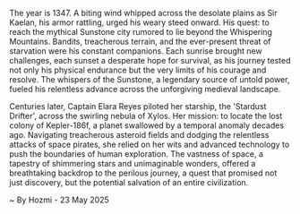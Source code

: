 
The year is 1347.  A biting wind whipped across the desolate plains as Sir Kaelan, his armor rattling, urged his weary steed onward.  His quest: to reach the mythical Sunstone city rumored to lie beyond the Whispering Mountains.  Bandits, treacherous terrain, and the ever-present threat of starvation were his constant companions.  Each sunrise brought new challenges, each sunset a desperate hope for survival, as his journey tested not only his physical endurance but the very limits of his courage and resolve.  The whispers of the Sunstone, a legendary source of untold power, fueled his relentless advance across the unforgiving medieval landscape.

Centuries later, Captain Elara Reyes piloted her starship, the 'Stardust Drifter', across the swirling nebula of Xylos.  Her mission: to locate the lost colony of Kepler-186f, a planet swallowed by a temporal anomaly decades ago.  Navigating treacherous asteroid fields and dodging the relentless attacks of space pirates, she relied on her wits and advanced technology to push the boundaries of human exploration.  The vastness of space, a tapestry of shimmering stars and unimaginable wonders, offered a breathtaking backdrop to the perilous journey, a quest that promised not just discovery, but the potential salvation of an entire civilization.

~ By Hozmi - 23 May 2025
